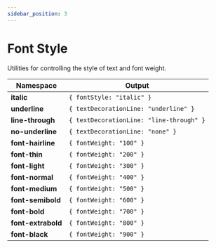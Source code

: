 ```yaml
---
sidebar_position: 3
---
```


# Font Style

Utilities for controlling the style of text and font weight.

| Namespace          | Output                                   |
| ------------------ | ---------------------------------------- |
| **italic**         | `{ fontStyle: "italic" }`                |
| **underline**      | `{ textDecorationLine: "underline" }`    |
| **line-through**   | `{ textDecorationLine: "line-through" }` |
| **no-underline**   | `{ textDecorationLine: "none" }`         |
| **font-hairline**  | `{ fontWeight: "100" }`                  |
| **font-thin**      | `{ fontWeight: "200" }`                  |
| **font-light**     | `{ fontWeight: "300" }`                  |
| **font-normal**    | `{ fontWeight: "400" }`                  |
| **font-medium**    | `{ fontWeight: "500" }`                  |
| **font-semibold**  | `{ fontWeight: "600" }`                  |
| **font-bold**      | `{ fontWeight: "700" }`                  |
| **font-extrabold** | `{ fontWeight: "800" }`                  |
| **font-black**     | `{ fontWeight: "900" }`                  |
